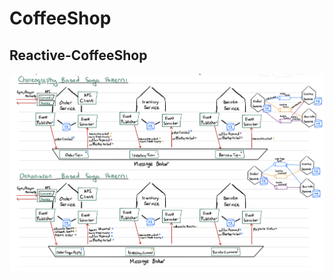 # CoffeeShop

## Reactive-CoffeeShop
![asd](https://github.com/HasseNasse/CoffeeShop/blob/master/etc/0FCDD34D-EC60-4D17-BCE6-88661648F3DC.jpeg)
